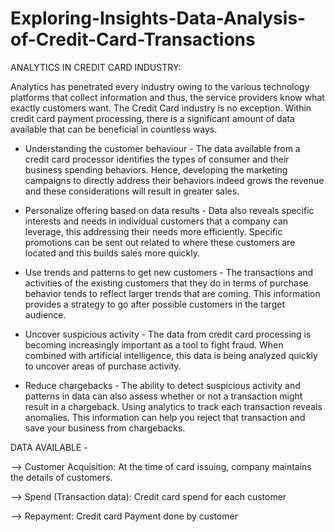 # Exploring-Insights-Data-Analysis-of-Credit-Card-Transactions

ANALYTICS IN CREDIT CARD INDUSTRY:

Analytics has penetrated every industry owing to the various technology platforms that
collect information and thus, the service providers know what exactly customers want. The
Credit Card industry is no exception. Within credit card payment processing, there is a
significant amount of data available that can be beneficial in countless ways.

* Understanding the customer behaviour -
  The data available from a credit card processor identifies the types of consumer and their
  business spending behaviors. Hence, developing the marketing campaigns to directly
  address their behaviors indeed grows the revenue and these considerations will result in
  greater sales.

* Personalize offering based on data results -
  Data also reveals specific interests and needs in individual customers that a company can
  leverage, this addressing their needs more efficiently. Specific promotions can be sent out
  related to where these customers are located and this builds sales more quickly.

* Use trends and patterns to get new customers -
  The transactions and activities of the existing customers that they do in terms of purchase
  behavior tends to reflect larger trends that are coming. This information provides a strategy
  to go after possible customers in the target audience.

* Uncover suspicious activity -
  The data from credit card processing is becoming increasingly important as a tool to fight
  fraud. When combined with artificial intelligence, this data is being analyzed quickly to
  uncover areas of purchase activity.

* Reduce chargebacks -
  The ability to detect suspicious activity and patterns in data can also assess whether or not a
  transaction might result in a chargeback. Using analytics to track each transaction reveals
  anomalies. This information can help you reject that transaction and save your business
  from chargebacks.

DATA AVAILABLE -

--> Customer Acquisition: At the time of card issuing, company maintains the details of customers.

--> Spend (Transaction data): Credit card spend for each customer

--> Repayment: Credit card Payment done by customer

